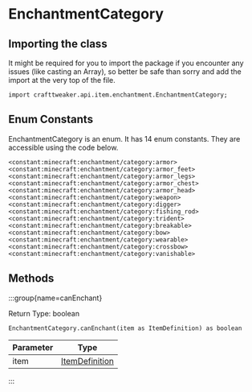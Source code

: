 # EnchantmentCategory

## Importing the class

It might be required for you to import the package if you encounter any issues (like casting an Array), so better be safe than sorry and add the import at the very top of the file.
```zenscript
import crafttweaker.api.item.enchantment.EnchantmentCategory;
```


## Enum Constants

EnchantmentCategory is an enum. It has 14 enum constants. They are accessible using the code below.

```zenscript
<constant:minecraft:enchantment/category:armor>
<constant:minecraft:enchantment/category:armor_feet>
<constant:minecraft:enchantment/category:armor_legs>
<constant:minecraft:enchantment/category:armor_chest>
<constant:minecraft:enchantment/category:armor_head>
<constant:minecraft:enchantment/category:weapon>
<constant:minecraft:enchantment/category:digger>
<constant:minecraft:enchantment/category:fishing_rod>
<constant:minecraft:enchantment/category:trident>
<constant:minecraft:enchantment/category:breakable>
<constant:minecraft:enchantment/category:bow>
<constant:minecraft:enchantment/category:wearable>
<constant:minecraft:enchantment/category:crossbow>
<constant:minecraft:enchantment/category:vanishable>
```
## Methods

:::group{name=canEnchant}

Return Type: boolean

```zenscript
EnchantmentCategory.canEnchant(item as ItemDefinition) as boolean
```

| Parameter |                        Type                        |
|-----------|----------------------------------------------------|
| item      | [ItemDefinition](/vanilla/api/item/ItemDefinition) |


:::


